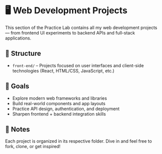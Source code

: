 # 🖥️ Web Development Projects

This section of the Practice Lab contains all my web development projects — from frontend UI experiments to backend APIs and full-stack applications.

## 📁 Structure

- `front-end/` – Projects focused on user interfaces and client-side technologies (React, HTML/CSS, JavaScript, etc.)

## 🎯 Goals

- Explore modern web frameworks and libraries
- Build real-world components and app layouts
- Practice API design, authentication, and deployment
- Sharpen frontend + backend integration skills

## 📝 Notes

Each project is organized in its respective folder. Dive in and feel free to fork, clone, or get inspired!
